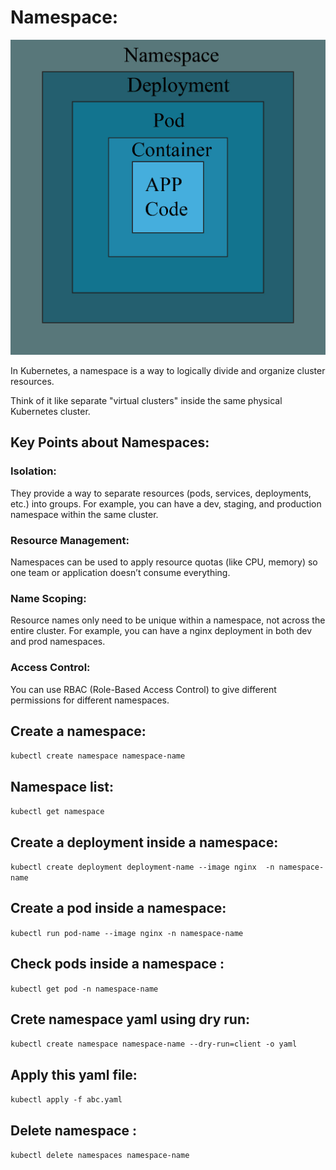 # Namespace:

 ![Image Alt](https://github.com/sheikhsalmanhossain/kubernetes/blob/57fe628a22d7fda76e05ead6f7c6e0b4c6a666a2/kubernetes-resources/namespace/namespace.jpg)

In Kubernetes, a namespace is a way to logically divide and organize cluster resources.

Think of it like separate "virtual clusters" inside the same physical Kubernetes cluster.

## Key Points about Namespaces:

### Isolation:

 They provide a way to separate resources (pods, services, deployments, etc.) into groups. For example, you can have a dev, staging, and production namespace within the same cluster.

### Resource Management:

 Namespaces can be used to apply resource quotas (like CPU, memory) so one team or application doesn’t consume everything.

### Name Scoping:

 Resource names only need to be unique within a namespace, not across the entire cluster. For example, you can have a nginx deployment in both dev and prod namespaces.

### Access Control:

 You can use RBAC (Role-Based Access Control) to give different permissions for different namespaces.


## Create a namespace:

``` kubectl create namespace namespace-name ```

## Namespace list:
``` kubectl get namespace ```

## Create a deployment inside a namespace:

``` kubectl create deployment deployment-name --image nginx  -n namespace-name ```

## Create a pod inside a namespace:

``` kubectl run pod-name --image nginx -n namespace-name ```

## Check pods inside a namespace :

``` kubectl get pod -n namespace-name ```

## Crete namespace yaml using dry run:

``` kubectl create namespace namespace-name --dry-run=client -o yaml ```

## Apply this yaml file:
``` kubectl apply -f abc.yaml ```

## Delete namespace :
``` kubectl delete namespaces namespace-name ```
